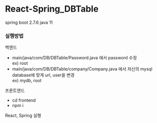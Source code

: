 # React-Spring_DBTable

spring boot 2.7.6
java 11

### 실행방법
백엔드
- main/java/com/DB/DBTable/Password.java 에서 password 수정  
  ex) root
- main/java/com/DB/DBTable/company/Company.java 에서 자신의 mysql database에 맞게 url, user을 변경    
  ex) mydb, root

프론트엔드
- cd frontend
- npm i

React, Spring 실행

